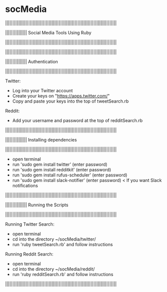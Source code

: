 # socMedia

|||||||||||||||||||||||||||||||||||||||||||||||||||||||||||||||||||||||||||||

||||||||||||||| Social Media Tools Using Ruby

|||||||||||||||||||||||||||||||||||||||||||||||||||||||||||||||||||||||||||||


|||||||||||||||||||||||||||||||||||||||||||||||||||||||||||||||||||||||||||||

||||||||||||||| Authentication

|||||||||||||||||||||||||||||||||||||||||||||||||||||||||||||||||||||||||||||

Twitter:
- Log into your Twitter account
- Create your keys on "https://apps.twitter.com/"
- Copy and paste your keys into the top of tweetSearch.rb
 
Reddit:
- Add your username and password at the top of redditSearch.rb


|||||||||||||||||||||||||||||||||||||||||||||||||||||||||||||||||||||||||||||

||||||||||||||| Installing dependencies

|||||||||||||||||||||||||||||||||||||||||||||||||||||||||||||||||||||||||||||

- open terminal
- run 'sudo gem install twitter' (enter password)
- run 'sudo gem install redditkit' (enter password)
- run 'sudo gem install rufus-scheduler' (enter password)
- run 'sudo gem install slack-notifier' (enter password) < If you want Slack notifications


|||||||||||||||||||||||||||||||||||||||||||||||||||||||||||||||||||||||||||||

||||||||||||||| Running the Scripts

|||||||||||||||||||||||||||||||||||||||||||||||||||||||||||||||||||||||||||||

Running Twitter Search:
- open terminal
- cd into the directory ~/socMedia/twitter/
- run 'ruby tweetSearch.rb' and follow instructions

Running Reddit Search:
- open terminal
- cd into the directory ~/socMedia/reddit/
- run 'ruby redditSearch.rb' and follow instructions

|||||||||||||||||||||||||||||||||||||||||||||||||||||||||||||||||||||||||||||

